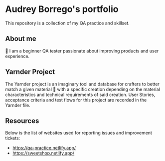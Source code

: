 # Audrey Borrego's portfolio
This repository is a collection of my QA practice and skillset.
## About me
🙌 I am a beginner QA tester passionate about improving products and user experience. 
## Yarnder Project
The Yarnder project is an imaginary tool and database for crafters to better match a given material :yarn: with a specific creation depending on the material characteristics and technical requirements of said creation. User Stories, acceptance criteria and test flows for this project are recorded in the Yarnder file.
## Resources
Below is the list of websites used for reporting issues and improvement tickets:
* https://qa-practice.netlify.app/
* https://sweetshop.netlify.app/
